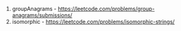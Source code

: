 1. groupAnagrams - https://leetcode.com/problems/group-anagrams/submissions/
2. isomorphic - https://leetcode.com/problems/isomorphic-strings/
